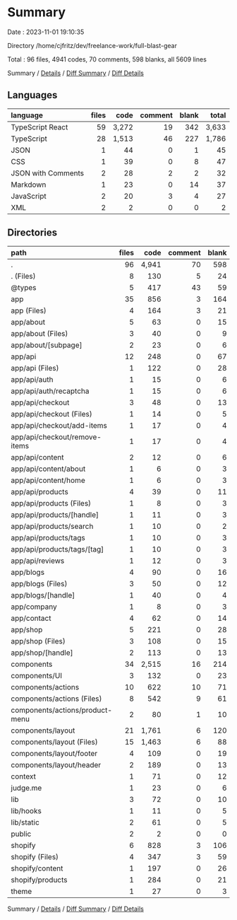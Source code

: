 # Summary

Date : 2023-11-01 19:10:35

Directory /home/cjfritz/dev/freelance-work/full-blast-gear

Total : 96 files,  4941 codes, 70 comments, 598 blanks, all 5609 lines

Summary / [Details](details.md) / [Diff Summary](diff.md) / [Diff Details](diff-details.md)

## Languages
| language | files | code | comment | blank | total |
| :--- | ---: | ---: | ---: | ---: | ---: |
| TypeScript React | 59 | 3,272 | 19 | 342 | 3,633 |
| TypeScript | 28 | 1,513 | 46 | 227 | 1,786 |
| JSON | 1 | 44 | 0 | 1 | 45 |
| CSS | 1 | 39 | 0 | 8 | 47 |
| JSON with Comments | 2 | 28 | 2 | 2 | 32 |
| Markdown | 1 | 23 | 0 | 14 | 37 |
| JavaScript | 2 | 20 | 3 | 4 | 27 |
| XML | 2 | 2 | 0 | 0 | 2 |

## Directories
| path | files | code | comment | blank | total |
| :--- | ---: | ---: | ---: | ---: | ---: |
| . | 96 | 4,941 | 70 | 598 | 5,609 |
| . (Files) | 8 | 130 | 5 | 24 | 159 |
| @types | 5 | 417 | 43 | 59 | 519 |
| app | 35 | 856 | 3 | 164 | 1,023 |
| app (Files) | 4 | 164 | 3 | 21 | 188 |
| app/about | 5 | 63 | 0 | 15 | 78 |
| app/about (Files) | 3 | 40 | 0 | 9 | 49 |
| app/about/[subpage] | 2 | 23 | 0 | 6 | 29 |
| app/api | 12 | 248 | 0 | 67 | 315 |
| app/api (Files) | 1 | 122 | 0 | 28 | 150 |
| app/api/auth | 1 | 15 | 0 | 6 | 21 |
| app/api/auth/recaptcha | 1 | 15 | 0 | 6 | 21 |
| app/api/checkout | 3 | 48 | 0 | 13 | 61 |
| app/api/checkout (Files) | 1 | 14 | 0 | 5 | 19 |
| app/api/checkout/add-items | 1 | 17 | 0 | 4 | 21 |
| app/api/checkout/remove-items | 1 | 17 | 0 | 4 | 21 |
| app/api/content | 2 | 12 | 0 | 6 | 18 |
| app/api/content/about | 1 | 6 | 0 | 3 | 9 |
| app/api/content/home | 1 | 6 | 0 | 3 | 9 |
| app/api/products | 4 | 39 | 0 | 11 | 50 |
| app/api/products (Files) | 1 | 8 | 0 | 3 | 11 |
| app/api/products/[handle] | 1 | 11 | 0 | 3 | 14 |
| app/api/products/search | 1 | 10 | 0 | 2 | 12 |
| app/api/products/tags | 1 | 10 | 0 | 3 | 13 |
| app/api/products/tags/[tag] | 1 | 10 | 0 | 3 | 13 |
| app/api/reviews | 1 | 12 | 0 | 3 | 15 |
| app/blogs | 4 | 90 | 0 | 16 | 106 |
| app/blogs (Files) | 3 | 50 | 0 | 12 | 62 |
| app/blogs/[handle] | 1 | 40 | 0 | 4 | 44 |
| app/company | 1 | 8 | 0 | 3 | 11 |
| app/contact | 4 | 62 | 0 | 14 | 76 |
| app/shop | 5 | 221 | 0 | 28 | 249 |
| app/shop (Files) | 3 | 108 | 0 | 15 | 123 |
| app/shop/[handle] | 2 | 113 | 0 | 13 | 126 |
| components | 34 | 2,515 | 16 | 214 | 2,745 |
| components/UI | 3 | 132 | 0 | 23 | 155 |
| components/actions | 10 | 622 | 10 | 71 | 703 |
| components/actions (Files) | 8 | 542 | 9 | 61 | 612 |
| components/actions/product-menu | 2 | 80 | 1 | 10 | 91 |
| components/layout | 21 | 1,761 | 6 | 120 | 1,887 |
| components/layout (Files) | 15 | 1,463 | 6 | 88 | 1,557 |
| components/layout/footer | 4 | 109 | 0 | 19 | 128 |
| components/layout/header | 2 | 189 | 0 | 13 | 202 |
| context | 1 | 71 | 0 | 12 | 83 |
| judge.me | 1 | 23 | 0 | 6 | 29 |
| lib | 3 | 72 | 0 | 10 | 82 |
| lib/hooks | 1 | 11 | 0 | 5 | 16 |
| lib/static | 2 | 61 | 0 | 5 | 66 |
| public | 2 | 2 | 0 | 0 | 2 |
| shopify | 6 | 828 | 3 | 106 | 937 |
| shopify (Files) | 4 | 347 | 3 | 59 | 409 |
| shopify/content | 1 | 197 | 0 | 26 | 223 |
| shopify/products | 1 | 284 | 0 | 21 | 305 |
| theme | 1 | 27 | 0 | 3 | 30 |

Summary / [Details](details.md) / [Diff Summary](diff.md) / [Diff Details](diff-details.md)